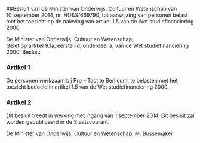 <meta http-equiv='Content-Type' content='text/html; charset=utf-8' />

##Besluit van de Minister van Onderwijs, Cultuur en Wetenschap van 10 september 2014, nr. HO&S/669790, tot aanwijzing van personen belast met het toezicht op de naleving van artikel 1.5 van de Wet studiefinanciering 2000

De Minister van Onderwijs, Cultuur en Wetenschap,  
Gelet op artikel 9.1a, eerste lid, onderdeel a, van de Wet studiefinanciering 2000;
Besluit:    

### Artikel  1  

De personen werkzaam bij Pro – Tact te Berlicum, te belasten met het toezicht bedoeld in artikel 1.5 van de Wet studiefinanciering 2000. 

### Artikel  2  

Dit besluit treedt in werking met ingang van 1 september 2014. 
Dit besluit zal worden gepubliceerd in de Staatscourant.  

De 
Minister van Onderwijs, Cultuur en Wetenschap, 
M. Bussemaker     
